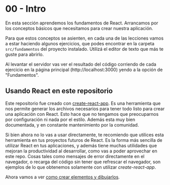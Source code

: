 # 00 - Intro

En esta sección aprendemos los fundamentos de React. Arrancamos por los conceptos básicos que necesitamos para crear nuestra aplicación.

Para que estos conceptos se asienten, en cada una de las lecciones vamos a estar haciendo algunos ejercicios, que podes encontrar en la carpeta `src/fundamentos` del proyecto instalado. Utilizá el editor de texto que más te guste para abrirlo.

Al levantar el servidor vas ver el resultado del código corriendo de cada ejercicio en la página principal (http://localhost:3000) yendo a la opción de "Fundamentos".

## Usando React en este repositorio

Este repositorio fue creado con [create-react-app](https://github.com/facebookincubator/create-react-app). Es una herramienta que nos permite generar los archivos necesarios para tener todo listo para crear una aplicación con React. Esto hace que no tengamos que preocuparnos por configuración ni nada por el estilo. Además esta muy bien documentada, y en constante mantenimiento por la comunidad.

Si bien ahora no lo vas a usar directamente, te recomiendo que utilices esta herramienta en tus proyectos futuros de React. Es la forma más sencilla de utilizar React en tus aplicaciones, y además tiene muchas utilidades que mejoran la productividad al desarrollar, como vas a poder aprovechar en este repo. Cosas tales como mensajes de error directamente en el navegador, o recarga del código sin tener que refrescar el navegador, son ejemplos de lo que obtenemos solamente con utilizar _create-react-app_.

Ahora vamos a ver [como crear elementos y dibujarlos](./01-render-y-create-element.md).